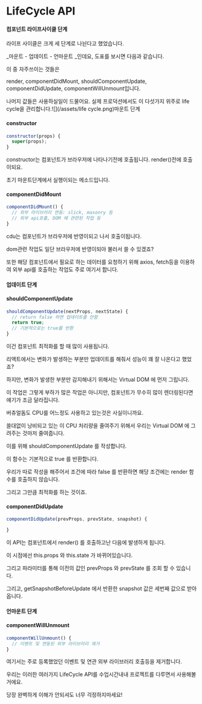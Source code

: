 # LifeCycle API

#### 컴포넌트 라이프사이클 단계

라이프 사이클은 크게 세 단계로 나뉜다고 했었습니다.

_마운트 - 업데이트 - 언마운트 _인데요, 도표를 보시면 다음과 같습니다.

이 중 자주쓰이는 것들은

render, componentDidMount, shouldComponentUpdate, componentDidUpdate, componentWillUnmount입니다.

나머지 값들은 사용하실일이 드물어요. 실제 프로덕션에서도 이 다섯가지 위주로 life cycle을 관리합니다.![](/assets/life cycle.png)마운트 단계

#### constructor

```jsx
constructor(props) {
  super(props);
}
```

constructor는 컴포넌트가 브라우저에 나타나기전에 호출됩니다. render\(\)전에 호출이되요.

초기 마운트단계에서 실행이되는 메소드입니다.

#### componentDidMount

```jsx
componentDidMount() {
  // 외부 라이브러리 연동: slick, masonry 등
  // 외부 api호출, DOM 에 관련된 작업 등
}
```

cdu는 컴포넌트가 브라우저에 반영이되고 나서 호출이됩니다.

dom관련 작업도 일단 브라우저에 반영이되야 불러서 쓸 수 있겠죠?

또한 해당 컴포넌트에서 필요로 하는 데이터를 요청하기 위해 axios, fetch등을 이용하여 외부 api를 호출하는 작업도 주로 여기서 합니다.

#### 업데이트 단계

#### shouldComponentUpdate

```jsx
shouldComponentUpdate(nextProps, nextState) {
  // return false 하면 업데이트를 안함
  return true;
  // 기본적으로는 true를 반환
}
```

이건 컴포넌트 최적화를 할 때 많이 사용됩니다.

리액트에서는 변화가 발생하는 부분만 업데이트를 해줘서 성능이 꽤 잘 나온다고 했었죠?

하지만, 변화가 발생한 부분만 감지해내기 위해서는 Virtual DOM 에 먼저 그립니다.

이 작업은 그렇게 부하가 많은 작업은 아니지만, 컴포넌트가 무수히 많이 렌더링된다면 얘기가 조금 달라집니다.

버츄얼돔도 CPU를 어느정도 사용하고 있는것은 사실이니까요.

쓸대없이 낭비되고 있는 이 CPU 처리량을 줄여주기 위해서 우리는 Virtual DOM 에 그려주는 것마저 줄여줍니다.

이를 위해  shouldComponentUpdate 를 작성합니다.

이 함수는 기본적으로 true 를 반환합니다.

우리가 따로 작성을 해주어서 조건에 따라 false 를 반환하면 해당 조건에는 render 함수를 호출하지 않습니다.

그리고 그만큼 최적화를 하는 것이죠.

#### componentDidUpdate

```jsx
componentDidUpdate(prevProps, prevState, snapshot) {

}
```

이 API는 컴포넌트에서 render\(\) 를 호출하고난 다음에 발생하게 됩니다.

이 시점에선 this.props 와 this.state 가 바뀌어있습니다.

그리고 파라미터를 통해 이전의 값인 prevProps 와 prevState 를 조회 할 수 있습니다.

그리고, getSnapshotBeforeUpdate 에서 반환한 snapshot 값은 세번째 값으로 받아옵니다.

#### 언마운트 단계

#### componentWillUnmount

```jsx
componentWillUnmount() {
  // 이벤트 및 연동된 외부 라이브러리 제거
}
```

여기서는 주로 등록했었던 이벤트 및 연관 외부 라이브러리 호출등을 제거합니다.

우리는 이러한 여러가지 LifeCycle API를 수업시간내내 프로젝트를 다루면서 사용해볼거에요.

당장 완벽하게 이해가 안되셔도 너무 걱정하지마세요!

